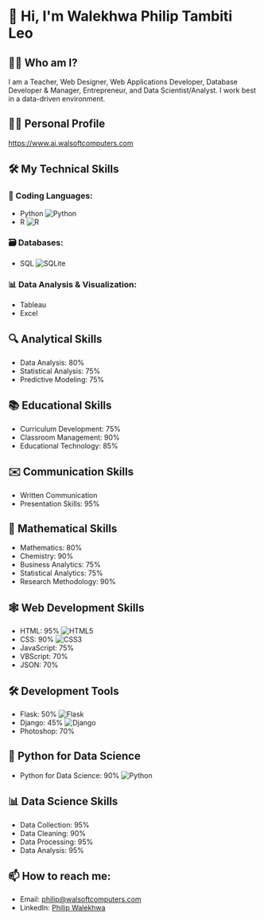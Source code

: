 # 👋 Hi, I'm Walekhwa Philip Tambiti Leo

## 👨‍💻 Who am I?
I am a Teacher, Web Designer, Web Applications Developer, Database Developer & Manager, Entrepreneur, and Data Scientist/Analyst. I work best in a data-driven environment.

## 👨‍💻 Personal Profile
https://www.ai.walsoftcomputers.com

## 🛠️ My Technical Skills
  
### 🐍 Coding Languages:
- Python ![Python](https://img.shields.io/badge/-Python-black?style=flat-square&logo=Python)
- R ![R](https://img.shields.io/badge/-R-black?style=flat-square&logo=R)

### 🗃️ Databases:
- SQL ![SQLite](https://img.shields.io/badge/-SQLite-black?style=flat-square&logo=SQLite)

### 📊 Data Analysis & Visualization:
- Tableau
- Excel

## 🔍 Analytical Skills
- Data Analysis: 80%
- Statistical Analysis: 75%
- Predictive Modeling: 75%

## 📚 Educational Skills
- Curriculum Development: 75%
- Classroom Management: 90%
- Educational Technology: 85%

## ✉️ Communication Skills
- Written Communication
- Presentation Skills: 95%

## 🧮 Mathematical Skills
- Mathematics: 80%
- Chemistry: 90%
- Business Analytics: 75%
- Statistical Analytics: 75%
- Research Methodology: 90%

## 🕸️ Web Development Skills
- HTML: 95% ![HTML5](https://img.shields.io/badge/-HTML5-black?style=flat-square&logo=HTML5)
- CSS: 90% ![CSS3](https://img.shields.io/badge/-CSS3-black?style=flat-square&logo=css3&logoColor=blue)
- JavaScript: 75% 
- VBScript: 70%
- JSON: 70%

## 🛠️ Development Tools
- Flask: 50% ![Flask](https://img.shields.io/badge/-Flask-black?style=flat-square&logo=flask)
- Django: 45% ![Django](https://img.shields.io/badge/-Django-black?style=flat-square&logo=django)
- Photoshop: 70% 

## 🐍 Python for Data Science
- Python for Data Science: 90% ![Python](https://img.shields.io/badge/-Python-black?style=flat-square&logo=Python)

## 📊 Data Science Skills
- Data Collection: 95%
- Data Cleaning: 90%
- Data Processing: 95%
- Data Analysis: 95%

## 📫 How to reach me:
- Email: philip@walsoftcomputers.com
- LinkedIn: [Philip Walekhwa](https://www.linkedin.com/in/philip-tambiti-leo-walekhwa-564110288/)


